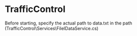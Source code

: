 # TrafficControl
Before starting, specify the actual path to data.txt in the path (TrafficControl\Services\FileIDataService.cs)
